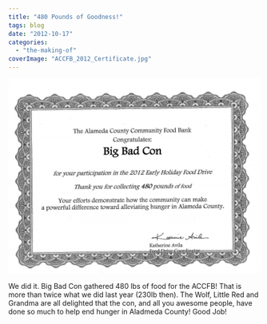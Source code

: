 ```yaml
---
title: "480 Pounds of Goodness!"
tags: blog
date: "2012-10-17"
categories: 
  - "the-making-of"
coverImage: "ACCFB_2012_Certificate.jpg"
---
```


[![](/images/ACCFB_2012_Certificate-1024x794.jpg "ACCFB_2012_Certificate")](http://www.bigbadcon.com/wp-content/uploads/2012/10/ACCFB_2012_Certificate.jpg)

We did it. Big Bad Con gathered 480 lbs of food for the ACCFB! That is more than twice what we did last year (230lb then). The Wolf, Little Red and Grandma are all delighted that the con, and all you awesome people, have done so much to help end hunger in Aladmeda County! Good Job!
